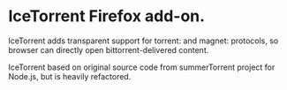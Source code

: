 IceTorrent Firefox add-on.
==========================

IceTorrent adds transparent support for torrent: and magnet: protocols, so browser can directly open bittorrent-delivered content.

IceTorrent based on original source code from summerTorrent project for Node.js, but is heavily refactored.
